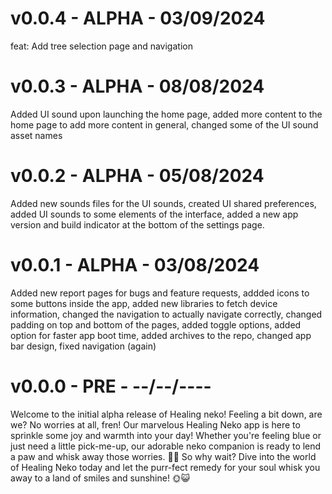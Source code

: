 # v0.0.4 - ALPHA - 03/09/2024
feat: Add tree selection page and navigation

# v0.0.3 - ALPHA - 08/08/2024

Added UI sound upon launching the home page, added more content to the home page to add more content in general, changed some of the UI sound asset names 

# v0.0.2 - ALPHA - 05/08/2024

Added new sounds files for the UI sounds, created UI shared preferences, added UI sounds to some elements of the interface, added a new app version and build indicator at the bottom of the settings page. 

# v0.0.1 - ALPHA - 03/08/2024

Added new report pages for bugs and feature requests, addded icons to some buttons inside the app, added new libraries to fetch device information, changed the navigation to actually navigate correctly, changed padding on top and bottom of the pages, added toggle options, added option for faster app boot time, added archives to the repo, changed app bar design, fixed navigation (again)

# v0.0.0 - PRE - --/--/----

Welcome to the initial alpha release of Healing neko! Feeling a bit down, are we? No worries at all, fren! Our marvelous Healing Neko app is here to sprinkle some joy and warmth into your day! Whether you're feeling blue or just need a little pick-me-up, our adorable neko companion is ready to lend a paw and whisk away those worries. 🐾✨ So why wait? Dive into the world of Healing Neko today and let the purr-fect remedy for your soul whisk you away to a land of smiles and sunshine! 🌞😺